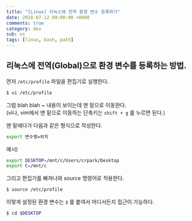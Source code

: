 ```yaml
---
title: "[Linux] 리눅스에 전역 환경 변수 등록하기"
date: 2018-07-12 09:00:00 +0900
comments: true
category: dev
sub: os
tags: [linux, bash, path]
---
```


## 리눅스에 전역(Global)으로 환경 변수를 등록하는 방법.

먼저 `/etc/profile` 파일을 편집기로 실행한다.
```bash
$ vi /etc/profile
```

그럼 blah blah ~ 내용이 보이는데 맨 밑으로 이동한다.  
(vi나, vim에서 맨 밑으로 이동하는 단축키는 `shift + g` 를 누르면 된다.)

맨 밑에다가 다음과 같은 형식으로 작성한다.
```bash
export 변수명=위치
```

예시)
```bash
export DESKTOP=/mnt/c/Users/crpark/Desktop
export C=/mnt/c
```

그리고 편집기를 빠져나와 source 명령어로 적용한다.
```bash
$ source /etc/profile
```

이렇게 설정된 환경 변수는 `$` 를 붙여서 어디서든지 접근이 가능하다.
```bash
$ cd $DESKTOP
```
